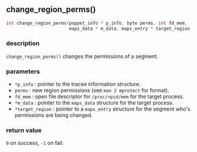## change\_region\_perms()

```c
int change_region_perms(puppet_info * p_info, byte perms, int fd_mem,
                        maps_data * m_data, maps_entry * target_region);
```

### description
`change_region_perms()` changes the permissions of a segment.

### parameters
- `*p_info`        : pointer to the tracee information structure.
- `perms`          : new region permissions (see `man 2 mprotect` for format). 
- `fd_mem`         : open file descriptor for `/proc/<pid/mem` for the target process.
- `*m_data`        : pointer to the `maps_data` structure for the target process.
- `*target_region` : pointer to a `maps_entry` structure for the segment who's permissions are being changed.

### return value
`0` on success, `-1` on fail.
